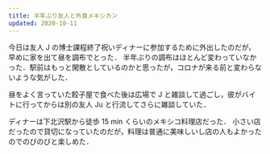 ```yaml
---
title: 半年ぶり友人と外食メキシカン
updated: 2020-10-11
---
```


今日は友人 J の博士課程終了祝いディナーに参加するために外出したのだが，早めに家を出て昼を調布でとった．
半年ぶりの調布はほとんど変わっていなかった．駅前はもっと閑散としているのかと思ったが，コロナが来る前と変わらないような気がした．

昼をよく言っていた餃子屋で食べた後は広場で J と雑談して過ごし，彼がバイトに行ってからは別の友人 Ju と行流してさらに雑談していた．

ディナーは下北沢駅から徒歩 15 min くらいのメキシコ料理店だった．
小さい店だったので貸切になっていたのだが，料理は普通に美味しいし店の人もよかったのでのびのびと楽しめた．
